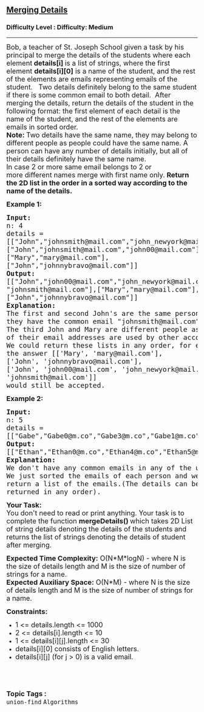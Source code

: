 <h2><a href="https://www.geeksforgeeks.org/problems/merging-details/0">Merging Details</a></h2><h3>Difficulty Level : Difficulty: Medium</h3><hr><div class="problems_problem_content__Xm_eO"><p><span style="font-size: 18px;">Bob, a teacher&nbsp;of St. Joseph School given a task by his principal&nbsp;to merge the details of the students where each element<strong> details[i] </strong>is a list of strings, where the first element <strong>details[i][0]</strong> is a name of the student, and the rest of the elements are emails representing emails of the student. &nbsp; Two details definitely belong to the same student if there is some common email to both detail. &nbsp;After merging the details, return the details of the student in the following format: the first element of each detail is the name of the student, and the rest of the elements are emails in sorted order. &nbsp;<br><strong>Note: </strong>Two details have the same name, they may belong to different people as people could have the same name. A person can have any number of details initially, but all of their details definitely have the same name.<br>In case 2 or more same email&nbsp;belongs to&nbsp;2 or more&nbsp;different names merge with first name only. <strong>Return the 2D list in the order in a sorted way according to the name of the details.</strong></span></p>
<p><span style="font-size: 18px;"><strong>Example 1:</strong></span></p>
<pre><span style="font-size: 18px;"><strong>Input:</strong> 
n: 4
details = 
[["John","johnsmith@mail.com","john_newyork@mail.com"],
["John","johnsmith@mail.com","john00@mail.com"],
["Mary","mary@mail.com"],
["John","johnnybravo@mail.com"]]
<strong>Output:</strong> 
[["John","john00@mail.com","john_newyork@mail.com",
"johnsmith@mail.com"],["Mary","mary@mail.com"],
["John","johnnybravo@mail.com"]]
<strong>Explanation:</strong>
The first and second John's are the same person as 
they have the common email "johnsmith@mail.com".
The third John and Mary are different people as none
of their email addresses are used by other accounts.
We could return these lists in any order, for example
the answer [['Mary', 'mary@mail.com'], 
['John', 'johnnybravo@mail.com'], 
['John', 'john00@mail.com', 'john_newyork@mail.com', 
'johnsmith@mail.com']] 
would still be accepted.</span>
</pre>
<p><span style="font-size: 18px;"><strong>Example 2:</strong></span></p>
<pre><span style="font-size: 18px;"><strong>Input:</strong> 
n: 5
details = 
[["Gabe","Gabe0@m.co","Gabe3@m.co","Gabe1@m.co"],["Kevin","Kevin3@m.co","Kevin5@m.co","Kevin0@m.co"],["Ethan","Ethan5@m.co","Ethan4@m.co","Ethan0@m.co"],["Hanzo","Hanzo3@m.co","Hanzo1@m.co","Hanzo0@m.co"],["Fern","Fern5@m.co","Fern1@m.co","Fern0@m.co"]]
<strong>Output:</strong> 
[["Ethan","Ethan0@m.co","Ethan4@m.co","Ethan5@m.co"],["Gabe","Gabe0@m.co","Gabe1@m.co","Gabe3@m.co"],["Hanzo","Hanzo0@m.co","Hanzo1@m.co","Hanzo3@m.co"],["Kevin","Kevin0@m.co","Kevin3@m.co","Kevin5@m.co"],["Fern","Fern0@m.co","Fern1@m.co","Fern5@m.co"]]
<strong>Explanation:
</strong>We don't have any common emails in any of the users.
We just sorted the emails of each person and we
return a list of the emails.(The details can be
returned in any order).</span>
</pre>
<p><span style="font-size: 18px;"><strong>Your Task:</strong><br>You don't need to read or print anything. Your task is to complete the function&nbsp;<strong>mergeDetails</strong><strong>()&nbsp;</strong>which takes 2D List of string details denoting the details of the students and returns the list of strings denoting the details of student after merging.</span></p>
<p><span style="font-size: 18px;"><strong>Expected Time Complexity:</strong>&nbsp;O(N*M*logN) - where N is the size of details length and M is the size of number of strings for a name.<br><strong>Expected Auxiliary Space:</strong>&nbsp;O(N*M) - where N is the size of details length and M is the size of number of strings for a name.</span></p>
<p><span style="font-size: 18px;"><strong>Constraints:</strong></span></p>
<ul>
<li><span style="font-size: 18px;">1 &lt;= details.length &lt;= 1000</span></li>
<li><span style="font-size: 18px;">2 &lt;= details[i].length &lt;= 10</span></li>
<li><span style="font-size: 18px;">1 &lt;= details[i][j].length &lt;= 30</span></li>
<li><span style="font-size: 18px;">details[i][0]&nbsp;consists of English letters.</span></li>
<li><span style="font-size: 18px;">details[i][j] (for j &gt; 0)&nbsp;is a valid email.</span></li>
</ul>
<p>&nbsp;</p></div><br><p><span style=font-size:18px><strong>Topic Tags : </strong><br><code>union-find</code>&nbsp;<code>Algorithms</code>&nbsp;